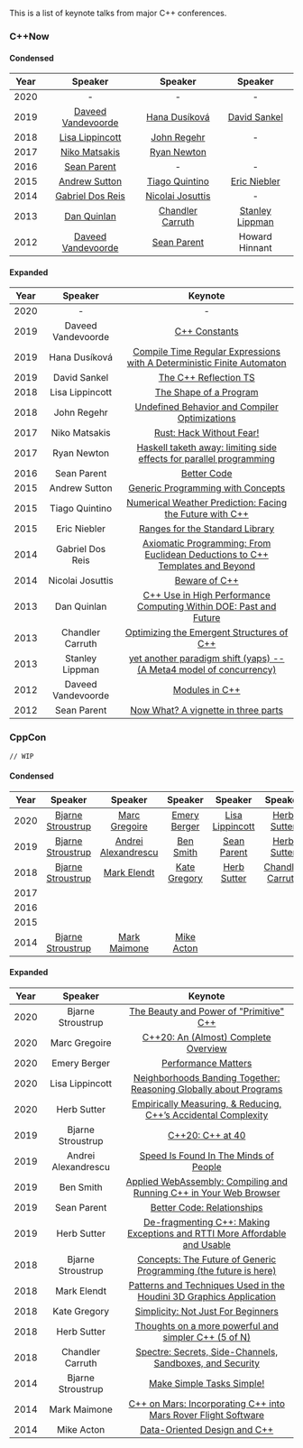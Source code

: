 This is a list of keynote talks from major C++ conferences.

### C++Now

#### Condensed

|Year|Speaker|Speaker|Speaker|
|:-:|:-:|:-:|:-:|
|2020|-|-|-|
|2019|[Daveed Vandevoorde](https://www.youtube.com/watch?v=m9tcmTjGeho)|[Hana Dusíková](https://www.youtube.com/watch?v=IO3MO450WX4)|[David Sankel](https://www.youtube.com/watch?v=VMuML6vLSus)|
|2018|[Lisa Lippincott](https://www.youtube.com/watch?v=QFIOE1jKv30)|[John Regehr](https://www.youtube.com/watch?v=AeEwxtEOgH0)|-|
|2017|[Niko Matsakis](https://www.youtube.com/watch?v=lO1z-7cuRYI)|[Ryan Newton](https://www.youtube.com/watch?v=lC5UWG5N8oY)|
|2016|[Sean Parent](https://www.youtube.com/watch?v=giNtMitSdfQ)|-|-|
|2015|[Andrew Sutton](https://www.youtube.com/watch?v=_rBhX-FJCdg)|[Tiago Quintino](https://www.youtube.com/watch?v=hLHxe9qpOf4)|[Eric Niebler](https://www.youtube.com/watch?v=zsSErwT1S80)|
|2014|[Gabriel Dos Reis](https://www.youtube.com/watch?v=vtUQY2dw0mI)|[Nicolai Josuttis](https://www.youtube.com/watch?v=tCM4wP-dWic)|-|
|2013|[Dan Quinlan](https://www.youtube.com/watch?v=zZGYfM1iM7c)|[Chandler Carruth](https://www.youtube.com/watch?v=eR34r7HOU14)|[Stanley Lippman](https://www.youtube.com/watch?v=SLLOSAm-OS0)|
|2012|[Daveed Vandevoorde](https://www.youtube.com/watch?v=8SOCYQ033K8)|[Sean Parent](https://youtu.be/iGenpw2NeKQ)|Howard Hinnant|

#### Expanded

|Year|Speaker|Keynote|
|:-:|:-:|:-:|
|2020|-|-|
|2019|Daveed Vandevoorde|[C++ Constants](https://www.youtube.com/watch?v=m9tcmTjGeho)|
|2019|Hana Dusíková|[Compile Time Regular Expressions with A Deterministic Finite Automaton](https://www.youtube.com/watch?v=IO3MO450WX4)|
|2019|David Sankel|[The C++ Reflection TS](https://www.youtube.com/watch?v=VMuML6vLSus)|
|2018|Lisa Lippincott|[The Shape of a Program](https://www.youtube.com/watch?v=QFIOE1jKv30)|
|2018|John Regehr|[Undefined Behavior and Compiler Optimizations](https://www.youtube.com/watch?v=AeEwxtEOgH0)|
|2017|Niko Matsakis|[Rust: Hack Without Fear!](https://www.youtube.com/watch?v=lO1z-7cuRYI)|
|2017|Ryan Newton|[Haskell taketh away: limiting side effects for parallel programming](https://www.youtube.com/watch?v=lC5UWG5N8oY)|
|2016|Sean Parent|[Better Code](https://www.youtube.com/watch?v=giNtMitSdfQ)|
|2015|Andrew Sutton|[Generic Programming with Concepts](https://www.youtube.com/watch?v=_rBhX-FJCdg)|
|2015|Tiago Quintino|[Numerical Weather Prediction: Facing the Future with C++](https://www.youtube.com/watch?v=hLHxe9qpOf4)|
|2015|Eric Niebler|[Ranges for the Standard Library](https://www.youtube.com/watch?v=zsSErwT1S80)|
|2014|Gabriel Dos Reis|[Axiomatic Programming: From Euclidean Deductions to C++ Templates and Beyond](https://www.youtube.com/watch?v=vtUQY2dw0mI)|
|2014|Nicolai Josuttis|[Beware of C++](https://www.youtube.com/watch?v=tCM4wP-dWic)|
|2013|Dan Quinlan|[C++ Use in High Performance Computing Within DOE: Past and Future](https://www.youtube.com/watch?v=zZGYfM1iM7c)|
|2013|Chandler Carruth|[Optimizing the Emergent Structures of C++](https://www.youtube.com/watch?v=eR34r7HOU14)|
|2013|Stanley Lippman|[ yet another paradigm shift (yaps) -- (A Meta4 model of concurrency)](https://www.youtube.com/watch?v=SLLOSAm-OS0)|
|2012|Daveed Vandevoorde|[Modules in C++](https://www.youtube.com/watch?v=8SOCYQ033K8)|
|2012|Sean Parent|[Now What? A vignette in three parts](https://youtu.be/iGenpw2NeKQ)|

### CppCon

`// WIP`

#### Condensed

|Year|Speaker|Speaker|Speaker|Speaker|Speaker|
|:-:|:-:|:-:|:-:|:-:|:-:|
|2020|[Bjarne Stroustrup](https://youtu.be/ERzENfQ51Ck)|[Marc Gregoire](https://youtu.be/FRkJCvHWdwQ)|[Emery Berger](https://www.youtube.com/watch?v=koTf7u0v41o)|[Lisa Lippincott](https://youtu.be/Zjy8RCb8p7M)|[Herb Sutter](https://youtu.be/6lurOCdaj0Y)|
|2019|[Bjarne Stroustrup](https://youtu.be/u_ij0YNkFUs)|[Andrei Alexandrescu](https://www.youtube.com/watch?v=FJJTYQYB1JQ)|[Ben Smith](https://www.youtube.com/watch?v=5N4b-rU-OAA)|[Sean Parent](https://www.youtube.com/watch?v=ejF6qqohp3M)|[Herb Sutter](https://www.youtube.com/watch?v=ARYP83yNAWk)|
|2018|[Bjarne Stroustrup](https://www.youtube.com/watch?v=HddFGPTAmtU)|[Mark Elendt](https://www.youtube.com/watch?v=2YXwg0n9e7E)|[Kate Gregory](https://www.youtube.com/watch?v=n0Ak6xtVXno)|[Herb Sutter](https://www.youtube.com/watch?v=80BZxujhY38)|[Chandler Carruth](https://www.youtube.com/watch?v=_f7O3IfIR2k)|
|2017|
|2016|
|2015|
|2014|[Bjarne Stroustrup](https://www.youtube.com/watch?v=nesCaocNjtQ)|[Mark Maimone](https://www.youtube.com/watch?v=3SdSKZFoUa8)|[Mike Acton](https://www.youtube.com/watch?v=rX0ItVEVjHc)|

#### Expanded

|Year|Speaker|Keynote|
|:-:|:-:|:-:|
|2020|Bjarne Stroustrup|[The Beauty and Power of "Primitive" C++](https://youtu.be/ERzENfQ51Ck)|
|2020|Marc Gregoire|[C++20: An (Almost) Complete Overview](https://youtu.be/FRkJCvHWdwQ)|
|2020|Emery Berger|[Performance Matters](https://www.youtube.com/watch?v=koTf7u0v41o)|
|2020|Lisa Lippincott|[Neighborhoods Banding Together: Reasoning Globally about Programs](https://youtu.be/Zjy8RCb8p7M)|
|2020|Herb Sutter|[Empirically Measuring, & Reducing, C++’s Accidental Complexity](https://youtu.be/6lurOCdaj0Y)|
|2019|Bjarne Stroustrup|[C++20: C++ at 40](https://youtu.be/u_ij0YNkFUs)|
|2019|Andrei Alexandrescu|[Speed Is Found In The Minds of People](https://www.youtube.com/watch?v=FJJTYQYB1JQ)|
|2019|Ben Smith|[Applied WebAssembly: Compiling and Running C++ in Your Web Browser](https://www.youtube.com/watch?v=5N4b-rU-OAA)|
|2019|Sean Parent|[Better Code: Relationships](https://www.youtube.com/watch?v=ejF6qqohp3M)|
|2019|Herb Sutter|[De-fragmenting C++: Making Exceptions and RTTI More Affordable and Usable](https://www.youtube.com/watch?v=ARYP83yNAWk)|
|2018|Bjarne Stroustrup|[Concepts: The Future of Generic Programming (the future is here)](https://www.youtube.com/watch?v=HddFGPTAmtU)|
|2018|Mark Elendt|[Patterns and Techniques Used in the Houdini 3D Graphics Application](https://www.youtube.com/watch?v=2YXwg0n9e7E)|
|2018|Kate Gregory|[Simplicity: Not Just For Beginners](https://www.youtube.com/watch?v=n0Ak6xtVXno)|
|2018|Herb Sutter|[Thoughts on a more powerful and simpler C++ (5 of N)](https://www.youtube.com/watch?v=80BZxujhY38)|
|2018|Chandler Carruth|[Spectre: Secrets, Side-Channels, Sandboxes, and Security](https://www.youtube.com/watch?v=_f7O3IfIR2k)|
|2014|Bjarne Stroustrup|[Make Simple Tasks Simple!](https://www.youtube.com/watch?v=nesCaocNjtQ)|
|2014|Mark Maimone|[C++ on Mars: Incorporating C++ into Mars Rover Flight Software](https://www.youtube.com/watch?v=3SdSKZFoUa8)|
|2014|Mike Acton|[Data-Oriented Design and C++](https://www.youtube.com/watch?v=rX0ItVEVjHc)|
